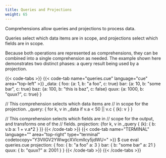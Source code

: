 ```yaml
---
title: Queries and Projections
weight: 65
---
```


Comprehensions allow queries and projections to process data.

Queries select which data items are in scope, and projections select which
fields are in scope.

Because both operations are represented as comprehensions, they can be combined
into a single comprehension as needed. The example shown here demonstrates two
distinct phases: a query result being used by a projection.

{{< code-tabs >}}
{{< code-tab name="queries.cue" language="cue" area="top-left" >}}
_data: {
	foo: {a: 1, b: "a foo", c: true}
	bar: {a: 10, b: "some bar", c: true}
	baz: {a: 100, b: "this is baz", c: false}
	quux: {a: 1000, b: "quux?", c: true}
}

// This comprehension selects which data items are
// in scope for the projection.
_query: {
	for k, v in _data
	if v.a < 50 || v.c {
		(k): v
	}
}

// This comprehension selects which fields are in
// scope for the output, and transforms one of the
// fields.
projection: {for k, v in _query {
	(k): {
		b: v.b
		a: 1 + v.a*2
	}
}}
{{< /code-tab >}}
{{< code-tab name="TERMINAL" language="" area="top-right" type="terminal" codetocopy="Y3VlIGV2YWwgcXVlcmllcy5jdWU=" >}}
$ cue eval queries.cue
projection: {
    foo: {
        b: "a foo"
        a: 3
    }
    bar: {
        b: "some bar"
        a: 21
    }
    quux: {
        b: "quux?"
        a: 2001
    }
}
{{< /code-tab >}}
{{< /code-tabs >}}
